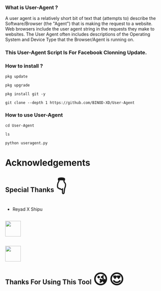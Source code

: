### What is User-Agent ?

A user agent is a relatively short bit of text that (attempts to) describe the Software/Browser (the "Agent") that is making the request to a website. Web browsers include the user agent string in the requests they make to websites. The User Agent often includes descriptions of the Operating System and Device Type that the Browser/Agent is running on.

### This User-Agent Script Is For Facebook Clonning Update.

### How to install  ?

```
pkg update
```
```
pkg upgrade
```
```
pkg install git -y
```
```
git clone --depth 1 https://github.com/BINOD-XD/User-Agent
```

### How to use User-Agent

```
cd User-Agent
```
```
ls
```
```
python useragent.py
```

# Acknowledgements
## Special Thanks <span style='font-size:45px;'>&#128071;</span>
* Reyad X Shipu
## [<img src="https://www.pngmart.com/files/15/Circle-Facebook-Logo-PNG-Pic.png" width="50px"></i></b></h2>](https://www.facebook.com/reyadbross?mibextid=ZbWKwL)
## [<img src="https://png.pngtree.com/png-vector/20221018/ourmid/pngtree-whatsapp-mobile-software-icon-png-image_6315991.png" width="50px"></i></b></h2>](https://wa.me/+8801989861704)

## Thanks For Using This Tool <span style='font-size:45px;'>&#128536;</span> <span style='font-size:45px;'>&#128525;</span>
